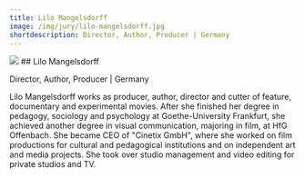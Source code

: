 ```yaml
---
title: Lilo Mangelsdorff
image: /img/jury/lilo-mangelsdorff.jpg
shortdescription: Director, Author, Producer | Germany
---
```

<img src="/img/jury/lilo-mangelsdorff.jpg">
## Lilo Mangelsdorff

Director, Author, Producer | Germany

Lilo Mangelsdorff works as producer, author, director and cutter of feature, documentary and experimental movies. After she finished her degree in pedagogy, sociology and psychology at Goethe-University Frankfurt, she achieved another degree in visual communication, majoring in film, at HfG Offenbach. She became CEO of "Cinetix GmbH", where she worked on film productions for cultural and pedagogical institutions and on independent art and media projects. She took over studio management and video editing for private studios and TV. 



